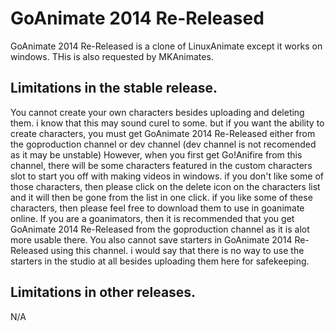 # GoAnimate 2014 Re-Released
GoAnimate 2014 Re-Released is a clone of LinuxAnimate except it works on windows. THis is also requested by MKAnimates.

## Limitations in the stable release.
You cannot create your own characters besides uploading and deleting them. i know that this may sound curel to some. but if you want the ability to create characters, you must get GoAnimate 2014 Re-Released either from the goproduction channel or dev channel (dev channel is not recomended as it may be unstable) However, when you first get Go!Anifire from this channel, there will be some characters featured in the custom characters slot to start you off with making videos in windows. if you don't like some of those characters, then please click on the delete icon on the characters list and it will then be gone from the list in one click. if you like some of these characters, then please feel free to download them to use in goanimate online. If you are a goanimators, then it is recommended that you get GoAnimate 2014 Re-Released from the goproduction channel as it is alot more usable there.
You also cannot save starters in GoAnimate 2014 Re-Released using this channel. i would say that there is no way to use the starters in the studio at all besides uploading them here for safekeeping.

## Limitations in other releases.
N/A
